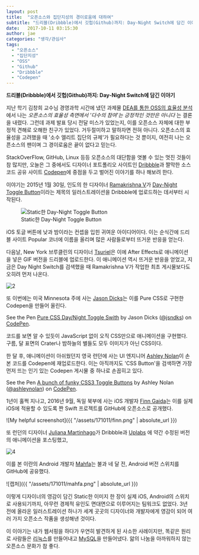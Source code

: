 ```yaml
---
layout: post
title:  "오픈소스와 집단지성의 경이로움에 대하여"
subtitle: "드리블(Dribbble)에서 깃헙(Github)까지: Day-Night Switch에 담긴 이야기"
date:   2017-10-11 03:15:30
author: jae
categories: "생각/관심사"
tags:
  - "오픈소스"
  - "집단지성"
  - "OSS"
  - "Github"
  - "Dribbble"
  - "Codepen"
---
```


**드리블(Dribbble)에서 깃헙(Github)까지: Day-Night Switch에 담긴 이야기**

지난 학기 김창희 교수님 경영과학 시간에 냈던 과제물 [DEA를 통한 OSS의 효율성 분석](http://jaeyoon.io/lab)에서 나는 *오픈소스의 효율성 측면에서 '다수의 참여'는 긍정적인 것만은 아니다* 는 결론을 내렸다. 그런데 과제 발표 당시 전달 미스가 있었는지, 이를 오픈소스 자체에 대한 부정적 견해로 오해한 친구가 있었다. 거두절미하고 말하자면 전혀 아니다. 오픈소스의 효율성을 고려했을 때 '소수 엘리트 집단의 규제'가 필요하다는 것 뿐이지, 여전히 나는 오픈소스의 팬이며 그 경이로움은 끝이 없다고 믿는다.

StackOverFlow, GitHub, Linux 등등 오픈소스의 대단함을 엿볼 수 있는 멋진 것들이 참 많지만, 오늘은 그 중에서도 디자이너 포트폴리오 사이트인 [Dribbble](https://dribbble.com)과 짤막한 소스코드 공유 사이트 [Codepen](https://codepen.io)에 중점을 두고 벌어진 이야기를 하나 해보려 한다.

이야기는 2015년 1월 30일, 인도의 한 디자이너 [Ramakrishna V](http://www.ramakrish.in)가 [Day-Night Toggle Button](button)이라는 제목의 일러스트레이션을 Dribbble에 업로드하는 데서부터 시작된다.

<figure>
  <img src="https://cdn.dribbble.com/users/484057/screenshots/1907553/day-night-toggle_1x.jpg" alt="Static한 Day-Night Toggle Button"/>
  <figcaption> Static한 Day-Night Toggle Button </figcaption>
</figure>

iOS 토글 버튼에 낮과 밤이라는 컨셉을 입힌 귀여운 아이디어이다. 이는 순식간에 드리블 사이트 Popular 코너에 이름을 올리며 많은 사람들로부터 뜨거운 반응을 얻는다.

다음날, New York 브루클린의 디자이너 [Tsuriel](http://tsurieldesign.com)은 이에 After Effects로 애니메이션을 넣은 GIF 버전을 드리블에 업로드한다. 
이 애니메이션 역시 뜨거운 반응을 얻었고, 지금은 Day Night Switch를 검색했을 때 Ramakrishna V가 작업한 최초 게시물보다도 오히려 먼저 나온다.

![2](https://cdn.dribbble.com/users/470545/screenshots/1909289/switch_02.gif)

또 이번에는 미국 Minnesota 주에 사는 [Jason Dicks](https://twitter.com/In_finiteloop)는 이를 Pure CSS로 구현한 Codepen을 만들어 올린다.

<p data-height="265" data-theme-id="0" data-slug-hash="qEXzOQ" data-default-tab="css,result" data-user="jsndks" data-embed-version="2" data-pen-title="Pure CSS Day/Night Toggle Swith" class="codepen">See the Pen <a href="https://codepen.io/jsndks/pen/qEXzOQ/">Pure CSS Day/Night Toggle Swith</a> by Jason Dicks (<a href="https://codepen.io/jsndks">@jsndks</a>) on <a href="https://codepen.io">CodePen</a>.</p>
<script async src="https://production-assets.codepen.io/assets/embed/ei.js"></script>

코드를 보면 알 수 있듯이 JavaScript 없이 오직 CSS만으로 애니메이션을 구현했다. 구름, 달 표면의 Crater나 밤하늘의 별들도 모두 이미지가 아닌 CSS이다.

한 달 후, 애니메이션이 아쉬웠던지 영국 런던에 사는 UI 엔지니어 [Ashley Nolan](http://ashleynolan.co.uk)이 손 본 코드를 Codepen에 재업로드한다. 이는 아직까지도 'CSS Button'을 검색하면 가장 먼저 뜨는 인기 있는 Codepen 게시물 중 하나로 손꼽히고 있다.

<p data-height="265" data-theme-id="0" data-slug-hash="wBppKz" data-default-tab="css,result" data-user="ashleynolan" data-embed-version="2" data-pen-title="A bunch of funky CSS3 Toggle Buttons" class="codepen">See the Pen <a href="https://codepen.io/ashleynolan/pen/wBppKz/">A bunch of funky CSS3 Toggle Buttons</a> by Ashley Nolan (<a href="https://codepen.io/ashleynolan">@ashleynolan</a>) on <a href="https://codepen.io">CodePen</a>.</p>
<script async src="https://production-assets.codepen.io/assets/embed/ei.js"></script>

1년이 훌쩍 지나고, 2016년 9월, 독일 북부에 사는 iOS 개발자 [Finn Gaida](https://github.com/finngaida/DayNightSwitch)는 이를 실제 iOS에 적용할 수 있도록 짠 Swift 프로젝트를 GitHub에 오픈소스로 공개했다.

![My helpful screenshot]({{ "/assets/171011/finn.png" | absolute_url }})

또 런던의 디자이너 [Juliana Martinhago](juliana)가 Dribbble과 [Uplabs](https://uplabs.com) 에 약간 수정된 버전의 애니메이션을 포스팅했고,

![4](https://cdn.dribbble.com/users/396527/screenshots/3617536/switch-final.gif)

이를 본 이란의 Android 개발자 [Mahfa](mahfa)는 불과 네 달 전, Android 버전 스위치를 GitHub에 공유했다.

![캡처]({{ "/assets/171011/mahfa.png" | absolute_url }})

이렇게 디자이너의 영감이 담긴 Static한 이미지 한 장이 실제 iOS, Android의 스위치로 사용되기까지, 아무런 경제적 유인도 면대면으로 이루어지는 팀워크도 없었다. 3년 전에 올라온 일러스트레이션 하나가 세계 곳곳의 디자이너와 개발자에게 영감이 되어 여러 가지 오픈소스 작품을 생성해낸 것이다.

이 이야기는 내가 웹서핑을 하다가 우연히 발견하게 된 사소한 사례이지만, 똑같은 원리로 사람들은 [리눅스](https://github.com/torvalds/linux)를 만들어내고  [MySQL](https://github.com/mysql)을 만들어냈다. 앎의 나눔을 아까워하지 않는 오픈소스 문화가 참 좋다.

[button]:  https://dribbble.com/shots/1907553-Day-Night-Toggle-Button
[juliana]: https://dribbble.com/shots/3617536-Daily-UI-Challenge-015
[mahfa]:   https://github.com/Mahfa/DayNightSwitch
